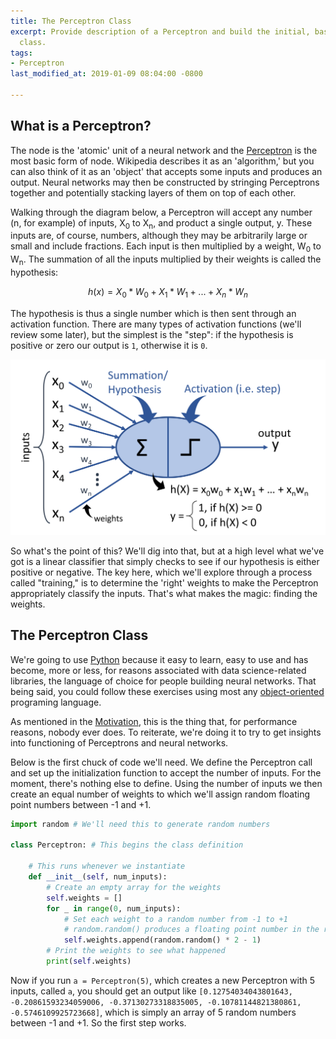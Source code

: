```yaml
---
title: The Perceptron Class
excerpt: Provide description of a Perceptron and build the initial, basic Perceptron
  class.
tags:
- Perceptron
last_modified_at: 2019-01-09 08:04:00 -0800

---
```

## What is a Perceptron?

The node is the 'atomic' unit of a neural network and the [Perceptron](https://en.wikipedia.org/wiki/Perceptron "Wikipedia definition") is the most basic form of node. Wikipedia describes it as an 'algorithm,' but you can also think of it as an 'object' that accepts some inputs and produces an output. Neural networks may then be constructed by stringing Perceptrons together and potentially stacking layers of them on top of each other.

Walking through the diagram below, a Perceptron will accept any number (n, for example) of inputs, X<sub>0</sub> to X<sub>n</sub>, and product a single output, y. These inputs are, of course, numbers, although they may be arbitrarily large or small and include fractions. Each input is then multiplied by a weight, W<sub>0</sub> to W<sub>n</sub>. The summation of all the inputs multiplied by their weights is called the hypothesis:

$$ h(x) = X_{0} * W_{0} + X_{1} * W_{1} + ... + X_{n} * W_{n} $$

The hypothesis is thus a single number which is then sent through an activation function. There are many types of activation functions (we'll review some later), but the simplest is the "step": if the hypothesis is positive or zero our output is `1`, otherwise it is `0`.

![](/assets/images/perceptron-architecture.png "Perceptron Architecture")

So what's the point of this? We'll dig into that, but at a high level what we've got is a linear classifier that simply checks to see if our hypothesis is either positive or negative. The key here, which we'll explore through a process called "training," is to determine the 'right' weights to make the Perceptron appropriately classify the inputs. That's what makes the magic: finding the weights.

## The Perceptron Class

We're going to use [Python](https://www.python.org/) because it easy to learn, easy to use and has become, more or less, for reasons associated with data science-related libraries, the language of choice for people building neural networks. That being said, you could follow these exercises using most any [object-oriented](https://en.wikipedia.org/wiki/Object-oriented_programming) programing language.

As mentioned in the [Motivation](https://mdcramer.github.io/perceptron-magic-blog/Motivation/), this is the thing that, for performance reasons, nobody ever does. To reiterate, we're doing it to try to get insights into functioning of Perceptrons and neural networks.

Below is the first chuck of code we'll need. We define the Perceptron call and set up the initialization function to accept the number of inputs. For the moment, there's nothing else to define. Using the number of inputs we then create an equal number of weights to which we'll assign random floating point numbers between -1 and +1.

```python
import random # We'll need this to generate random numbers
    
class Perceptron: # This begins the class definition
        
    # This runs whenever we instantiate
    def __init__(self, num_inputs):
        # Create an empty array for the weights
        self.weights = []
        for _ in range(0, num_inputs):
            # Set each weight to a random number from -1 to +1
            # random.random() produces a floating point number in the range [0.0, 1.0)
            self.weights.append(random.random() * 2 - 1)
        # Print the weights to see what happened
        print(self.weights)
```

Now if you run `a = Perceptron(5)`, which creates a new Perceptron with 5 inputs, called `a`, you should get an output like `[0.12754034043801643, -0.20861593234059006, -0.37130273318835005, -0.10781144821380861, -0.5746109925723668]`, which is simply an array of 5 random numbers between -1 and +1. So the first step works.